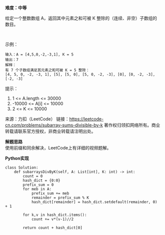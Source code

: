 **难度：中等**   

给定一个整数数组 A，返回其中元素之和可被 K 整除的（连续、非空）子数组的数目。

 

示例：
```
输入：A = [4,5,0,-2,-3,1], K = 5
输出：7
解释：
有 7 个子数组满足其元素之和可被 K = 5 整除：
[4, 5, 0, -2, -3, 1], [5], [5, 0], [5, 0, -2, -3], [0], [0, -2, -3], [-2, -3]
```

提示：

1. 1 <= A.length <= 30000
2. -10000 <= A[i] <= 10000
3. 2 <= K <= 10000

来源：力扣（LeetCode）
链接：https://leetcode-cn.com/problems/subarray-sums-divisible-by-k
著作权归领扣网络所有。商业转载请联系官方授权，非商业转载请注明出处。    

**解题思路**   
使用前缀和同余解决，LeetCode上有详细的视频题解。   

**Python实现**  
```
class Solution:
    def subarraysDivByK(self, A: List[int], K: int) -> int:
        count = 0
        hash_dict = {0:0}
        prefix_sum = 0
        for meb in A:
            prefix_sum += meb
            remainder = prefix_sum % K
            hash_dict[remainder] = hash_dict.setdefault(remainder, 0) + 1

        for k,v in hash_dict.items():
            count += v*(v-1)//2
        
        return count + hash_dict[0]
```